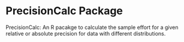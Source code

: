 # PrecisionCalc Package
PrecisionCalc: An R pacakge to calculate the sample effort for a given relative or absolute precision for data with different distributions.

